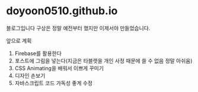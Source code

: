 # doyoon0510.github.io

블로그입니다
구상은 정말 예전부터 했지만 이제서야 만들었습니다.

앞으로 계획
1. Firebase를 활용한다
2. 포스트에 그림을 넣는다(지금은 타블렛을 개인 사정 때문에 쓸 수 없음 정말 아쉬움)
3. CSS Animating을 배워서 이쁘게 꾸미기
4. 디자인 손보기
5. 자바스크립트 코드 가독성 좋게 수정
